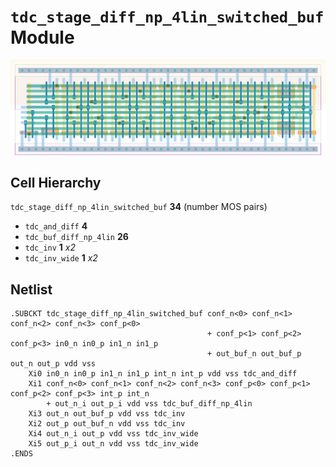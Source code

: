 # `tdc_stage_diff_np_4lin_switched_buf` Module
![Layout](tdc_stage_diff_np_4lin_switched_buf.png)

## Cell Hierarchy

`tdc_stage_diff_np_4lin_switched_buf` **34** (number MOS pairs)
- `tdc_and_diff` **4**
- `tdc_buf_diff_np_4lin` **26**
- `tdc_inv` **1** *x2*
- `tdc_inv_wide` **1** *x2*

## Netlist

```
.SUBCKT tdc_stage_diff_np_4lin_switched_buf conf_n<0> conf_n<1> conf_n<2> conf_n<3> conf_p<0>
                                            + conf_p<1> conf_p<2> conf_p<3> in0_n in0_p in1_n in1_p
                                            + out_buf_n out_buf_p out_n out_p vdd vss
    Xi0 in0_n in0_p in1_n in1_p int_n int_p vdd vss tdc_and_diff
    Xi1 conf_n<0> conf_n<1> conf_n<2> conf_n<3> conf_p<0> conf_p<1> conf_p<2> conf_p<3> int_p int_n
        + out_n_i out_p_i vdd vss tdc_buf_diff_np_4lin
    Xi3 out_n out_buf_p vdd vss tdc_inv
    Xi2 out_p out_buf_n vdd vss tdc_inv
    Xi4 out_n_i out_p vdd vss tdc_inv_wide
    Xi5 out_p_i out_n vdd vss tdc_inv_wide
.ENDS
```
